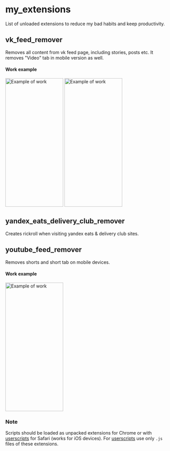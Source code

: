 # my_extensions
List of unloaded extensions to reduce my bad habits and keep productivity.
## vk_feed_remover
Removes all content from vk feed page, including stories, posts etc. It removes "Video" tab in mobile version as well.
#### Work example
<img src="https://github.com/user-attachments/assets/b50b4fa2-4d5c-40f8-801b-6d95c1c22385" alt="Example of work" width="180" height="400">
<img src="https://github.com/user-attachments/assets/bf6be634-1803-44e1-b554-741f95ab658e" alt="Example of work" width="180" height="400">

## yandex_eats_delivery_club_remover
Creates rickroll when visiting yandex eats & delivery club sites.
## youtube_feed_remover
Removes shorts and short tab on mobile devices.
#### Work example
<img src="https://github.com/user-attachments/assets/dc98014c-a3c4-4bd6-aac7-0a73bee335da" alt="Example of work" width="180" height="400">

### Note
Scripts should be loaded as unpacked extensions for Chrome or with [userscripts](https://github.com/quoid/userscripts) for Safari (works for iOS devices). For [userscripts](https://github.com/quoid/userscripts) use only `.js` files of these extensions.
